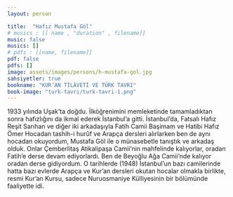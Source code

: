 ```yaml
---
layout: person

title:  "Hafız Mustafa Göl"
# musics : [[ name , "duration" , filename]]
music: false
musics: []
# pdfs : [[name, filename]]
pdf: false
pdfs: []
image: assets/images/persons/h-mustafa-gol.jpg
sahsiyetler: true
bookname: "KUR’AN TİLÂVETİ VE TÜRK TAVRI"
book-image: "turk-tavri/turk-tavri-1.png"
---
```


1933 yılında Uşak’ta doğdu. İlköğrenimini memleketinde tamamladıktan sonra hafızlığını da ikmal ederek İstanbul’a gitti. 
İstanbul’da, Fatsalı Hafız Reşit Sarıhan ve diğer iki arkadaşıyla Fatih Camii Başimam ve Hatibi Hafız Ömer Hocadan tashih-i hurûf ve Arapça dersleri alırlarken ben de aynı hocadan okuyordum, Mustafa Göl ile o münasebetle tanıştık ve arkadaş olduk. 
Onlar Çemberlitaş Atikalipaşa Camii’nin mahfelinde kalıyorlar, oradan Fatih’e derse devam ediyorlardı. Ben de Beyoğlu Ağa Camii’nde kalıyor oradan derse gidiyordum.
O tarihlerde (1948) İstanbul’un bazı camilerinde hatta bazı evlerde Arapça ve Kur’an dersleri okutan hocalar olmakla birlikte, resmi Kur’an Kursu, sadece Nuruosmaniye Külliyesinin bir bölümünde faaliyette idi.
